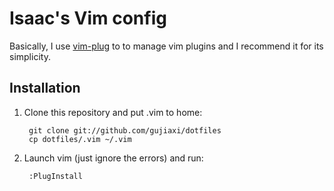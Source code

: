 Isaac's Vim config
==========

Basically, I use [vim-plug](https://github.com/junegunn/vim-plug) to to manage vim plugins and I recommend it for its simplicity.

## Installation
1. Clone this repository and put .vim to home:

        git clone git://github.com/gujiaxi/dotfiles
        cp dotfiles/.vim ~/.vim

2. Launch vim (just ignore the errors) and run:

        :PlugInstall
